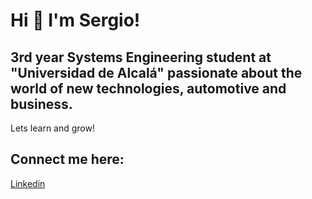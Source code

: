 # Hi 👋 I'm Sergio!
## 3rd year Systems Engineering student at "Universidad de Alcalá" passionate about the world of new technologies, automotive and business.
Lets learn and grow!

## Connect me here:
[Linkedin](https://www.linkedin.com/in/sergiopicazoserrano/)



<!--
**sennayrton/sennayrton** is a ✨ _special_ ✨ repository because its `README.md` (this file) appears on your GitHub profile.



Here are some ideas to get you started:

- 🔭 I’m currently working on ...
###- 🌱 I’m currently learning ...
- 👯 I’m looking to collaborate on ...
- 📫 How to reach me: ...
- 😄 Pronouns: ...
- ⚡ Fun fact: ...
-->
